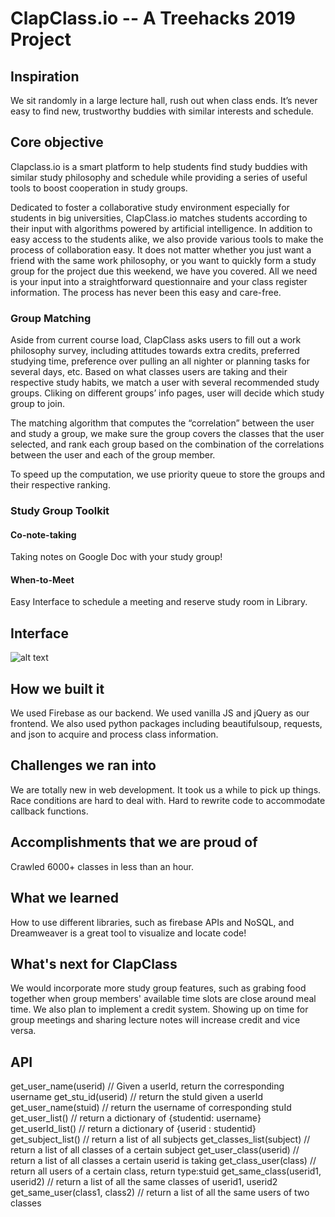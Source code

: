 # ClapClass.io -- A Treehacks 2019 Project

## Inspiration
We sit randomly in a large lecture hall, rush out when class ends. It’s never easy to find new, trustworthy buddies with similar interests and schedule. 

## Core objective
Clapclass.io is a smart platform to help students find study buddies with similar study philosophy and schedule while providing a series of useful tools to boost cooperation in study groups.

Dedicated to foster a collaborative study environment especially for students in big universities, ClapClass.io matches students according to their input with algorithms powered by artificial intelligence. In addition to easy
access to the students alike, we also provide various tools to make the process of collaboration easy. It does not matter whether you just want a friend with the same work philosophy, or you want to quickly form a study group for the project due this weekend, we have you covered. All we need is your input into a straightforward questionnaire and your class register information. The process has never been this easy and care-free.

### Group Matching
Aside from current course load, ClapClass asks users to fill out a work philosophy survey, including attitudes towards extra credits, preferred studying time, preference over pulling an all nighter or planning tasks for several days, etc. Based on what classes users are taking and their respective study habits, we match a user with several recommended study groups. Cliking on different groups’ info pages, user will decide which study group to join.

The matching algorithm that computes the “correlation” between the user and study a group, we make sure the group covers the classes that the user selected, and rank each group based on the combination of the correlations between the user and each of the group member. 

To speed up the computation, we use priority queue to store the groups and their respective ranking.

### Study Group Toolkit
#### Co-note-taking
Taking notes on Google Doc with your study group! 
#### When-to-Meet
Easy Interface to schedule a meeting and reserve study room in Library.

## Interface
![alt text](https://github.com/violetyao/treehacks/blob/master/sketch/ClapClass_processon%201.25%20am.jpg)

## How we built it
We used Firebase as our backend. We used vanilla JS and jQuery as our frontend. We also used python packages including beautifulsoup, requests, and json to acquire and process class information. 

## Challenges we ran into
We are totally new in web development. It took us a while to pick up things.
Race conditions are hard to deal with. Hard to rewrite code to accommodate callback functions.

## Accomplishments that we are proud of
Crawled 6000+ classes in less than an hour.

## What we learned
How to use different libraries, such as firebase APIs and NoSQL, and Dreamweaver is a great tool to visualize and locate code!

## What's next for ClapClass
We would incorporate more study group features, such as grabing food together when group members' available time slots are close around meal time. We also plan to implement a credit system. Showing up on time for group meetings and sharing lecture notes will increase credit and vice versa. 

## API
get_user_name(userid) // Given a userId, return the corresponding username
get_stu_id(userid) // return the stuId given a userId
get_user_name(stuid) // return the username of corresponding stuId
get_user_list() // return a dictionary of {studentid: username}
get_userId_list() // return a dictionary of {userid : studentid}
get_subject_list() // return a list of all subjects
get_classes_list(subject) // return a list of all classes of a certain subject
get_user_class(userid) // return a list of all classes a certain userid is taking
get_class_user(class) // return all users of a certain class, return type:stuid
get_same_class(userid1, userid2) // return a list of all the same classes of userid1, userid2
get_same_user(class1, class2) // return a list of all the same users of two classes
